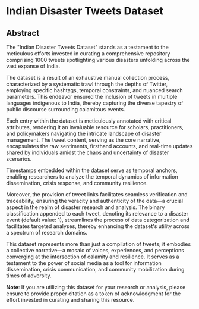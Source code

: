 # Indian Disaster Tweets Dataset

## Abstract

The "Indian Disaster Tweets Dataset" stands as a testament to the meticulous efforts invested in curating a comprehensive repository comprising 1000 tweets spotlighting various disasters unfolding across the vast expanse of India.

The dataset is a result of an exhaustive manual collection process, characterized by a systematic trawl through the depths of Twitter, employing specific hashtags, temporal constraints, and nuanced search parameters. This endeavor ensured the inclusion of tweets in multiple languages indigenous to India, thereby capturing the diverse tapestry of public discourse surrounding calamitous events.

Each entry within the dataset is meticulously annotated with critical attributes, rendering it an invaluable resource for scholars, practitioners, and policymakers navigating the intricate landscape of disaster management. The tweet content, serving as the core narrative, encapsulates the raw sentiments, firsthand accounts, and real-time updates shared by individuals amidst the chaos and uncertainty of disaster scenarios.

Timestamps embedded within the dataset serve as temporal anchors, enabling researchers to analyze the temporal dynamics of information dissemination, crisis response, and community resilience.

Moreover, the provision of tweet links facilitates seamless verification and traceability, ensuring the veracity and authenticity of the data—a crucial aspect in the realm of disaster research and analysis. The binary classification appended to each tweet, denoting its relevance to a disaster event (default value: 1), streamlines the process of data categorization and facilitates targeted analyses, thereby enhancing the dataset's utility across a spectrum of research domains.

This dataset represents more than just a compilation of tweets; it embodies a collective narrative—a mosaic of voices, experiences, and perceptions converging at the intersection of calamity and resilience. It serves as a testament to the power of social media as a tool for information dissemination, crisis communication, and community mobilization during times of adversity.

**Note**: If you are utilizing this dataset for your research or analysis, please ensure to provide proper citation as a token of acknowledgment for the effort invested in curating and sharing this resource.
